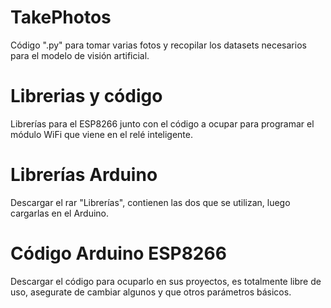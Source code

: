 # TakePhotos
Código ".py" para tomar varias fotos y recopilar los datasets necesarios para el modelo de visión artificial.

# Librerias y código
Librerías para el ESP8266 junto con el código a ocupar para programar el módulo WiFi que viene en el relé inteligente.

# Librerías Arduino
Descargar el rar "Librerías", contienen las dos que se utilizan, luego cargarlas en el Arduino.

# Código Arduino ESP8266
Descargar el código para ocuparlo en sus proyectos, es totalmente libre de uso, asegurate de cambiar algunos y que otros parámetros básicos.
